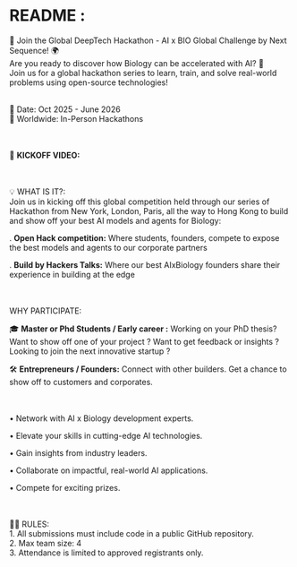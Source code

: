 # README :


🚀 Join the Global DeepTech Hackathon - AI x BIO Global Challenge by Next Sequence! 🌍 <br> 
Are you ready to discover how Biology can be accelerated with AI? 🌟 <br> 
Join us for a global hackathon series to learn, train, and solve real-world problems using open-source technologies!

<br> 
📅 Date: Oct 2025 - June 2026 <br> 
📍 Worldwide: In-Person Hackathons
<br> 
<br> 
<br> 

🎥 **KICKOFF VIDEO:**

<br> 
<br> 
💡 WHAT IS IT?: <br> 
Join us in kicking off this global competition held through our series of Hackathon from New York, London, Paris, all the way to Hong Kong to build and show off your best AI models and agents for Biology: 

. **Open Hack competition:** Where students, founders, compete to expose the best models and agents to our corporate partners

. **Build by Hackers Talks:** Where our best AIxBiology founders share their experience in building at the edge


<br> 
<br> 
WHY PARTICIPATE:

🎓 **Master or Phd Students / Early career :**
Working on your PhD thesis? Want to show off one of your project ? Want to get feedback or insights ? Looking to join the next innovative startup ?

🛠️ **Entrepreneurs / Founders:**
Connect with other builders. Get a chance to show off to customers and corporates.

<br> 
<br> 
​• Network with AI x Biology development experts.

​​• Elevate your skills in cutting-edge AI technologies.

​​• Gain insights from industry leaders.

​​• Collaborate on impactful, real-world AI applications.

​​• Compete for exciting prizes.

<br> 
<br> 
🧑‍💻 RULES: <br> 
1. All submissions must include code in a public GitHub repository.<br> 
2. Max team size: 4 <br> 
3. Attendance is limited to approved registrants only.<br> 

   




